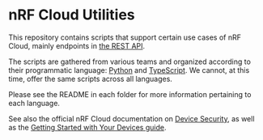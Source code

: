 # nRF Cloud Utilities

This repository contains scripts that support certain use cases of nRF Cloud, mainly endpoints in [the REST API](https://api.nrfcloud.com/v1).

The scripts are gathered from various teams and organized according to their programmatic language: [Python](https://github.com/nRFCloud/utils/tree/master/python/modem-firmware-1.3%2B) and [TypeScript](https://github.com/nRFCloud/utils/tree/master/node-ts). We cannot, at this time, offer the same scripts across all languages.

Please see the README in each folder for more information pertaining to each language.

See also the official nRF Cloud documentation on [Device Security](https://docs.nrfcloud.com/Reference/Devices/Security), as well as the [Getting Started with Your Devices guide](https://docs.nrfcloud.com/Guides/GettingStarted/Devices).